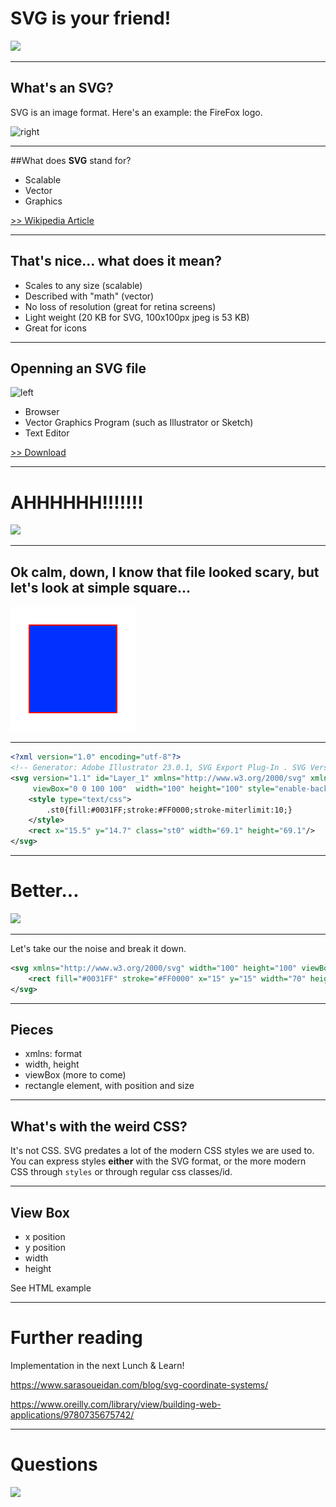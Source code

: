 # __SVG__ is your friend!



![](https://media.giphy.com/media/CHmwA02GQ6aTS/giphy.gif)

---

## What's an __SVG__?

SVG is an image format. Here's an example: the FireFox logo.


![right](https://upload.wikimedia.org/wikipedia/commons/6/67/Firefox_Logo%2C_2017.svg)

---
##What does __SVG__ stand for?

- Scalable
- Vector
- Graphics

[>> Wikipedia Article](https://en.wikipedia.org/wiki/Scalable_Vector_Graphics)

---
## That's nice... what does it mean?

- Scales to any size (scalable)
- Described with "math" (vector)
- No loss of resolution (great for retina screens)
- Light weight (20 KB for SVG, 100x100px jpeg is 53 KB)
- Great for icons

---

## Openning an SVG file

![left](https://upload.wikimedia.org/wikipedia/commons/6/67/Firefox_Logo%2C_2017.svg)

- Browser
- Vector Graphics Program (such as Illustrator or Sketch)
- Text Editor

[>> Download](https://upload.wikimedia.org/wikipedia/commons/6/67/Firefox_Logo%2C_2017.svg)

---

# AHHHHHH!!!!!!!

![](https://media.giphy.com/media/5qoRdabXeT4GY/giphy.gif)

---

## Ok calm, down, I know that file looked scary, but let's look at simple square...

![left](./media/box.svg)

---

```XML
<?xml version="1.0" encoding="utf-8"?>
<!-- Generator: Adobe Illustrator 23.0.1, SVG Export Plug-In . SVG Version: 6.00 Build 0)  -->
<svg version="1.1" id="Layer_1" xmlns="http://www.w3.org/2000/svg" xmlns:xlink="http://www.w3.org/1999/xlink" x="0px" y="0px"
	 viewBox="0 0 100 100"  width="100" height="100" style="enable-background:new 0 0 100 100;" xml:space="preserve">
	<style type="text/css">
		.st0{fill:#0031FF;stroke:#FF0000;stroke-miterlimit:10;}
	</style>
	<rect x="15.5" y="14.7" class="st0" width="69.1" height="69.1"/>
</svg>

```
---

# Better...

![](https://media.giphy.com/media/8OJdqYqN1Nii3UTD6l/giphy.gif)

---


Let's take our the noise and break it down.

```XML
<svg xmlns="http://www.w3.org/2000/svg" width="100" height="100" viewBox="0 0 100 100">
	<rect fill="#0031FF" stroke="#FF0000" x="15" y="15" width="70" height="70"/>
</svg>
```

---

## Pieces

- xmlns: format
- width, height
- viewBox (more to come)
- rectangle element, with position and size

---

## What's with the weird CSS?

It's not CSS. SVG predates a lot of the modern CSS styles we are used to. You can express styles __either__ with the SVG format, or the more modern CSS through `styles` or through regular css classes/id.

---

## View Box

- x position
- y position
- width
- height

See HTML example

---
# Further reading

Implementation in the next Lunch & Learn!

https://www.sarasoueidan.com/blog/svg-coordinate-systems/

https://www.oreilly.com/library/view/building-web-applications/9780735675742/

---
# Questions


![](https://media.giphy.com/media/xUOxfjsW9fWPqEWouI/giphy.gif)